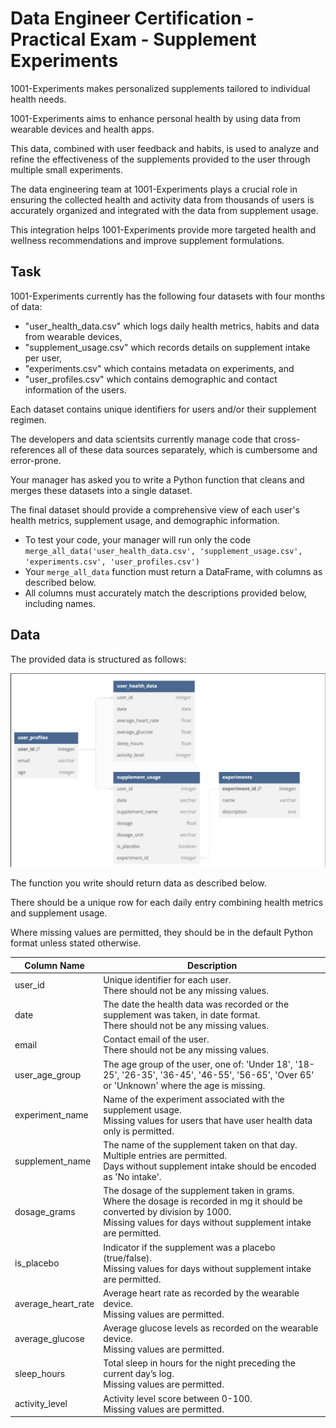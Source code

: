 # Data Engineer Certification - Practical Exam - Supplement Experiments

1001-Experiments makes personalized supplements tailored to individual health needs.

1001-Experiments aims to enhance personal health by using data from wearable devices and health apps.

This data, combined with user feedback and habits, is used to analyze and refine the effectiveness of the supplements provided to the user through multiple small experiments.

The data engineering team at 1001-Experiments plays a crucial role in ensuring the collected health and activity data from thousands of users is accurately organized and integrated with the data from supplement usage. 

This integration helps 1001-Experiments provide more targeted health and wellness recommendations and improve supplement formulations.

## Task

1001-Experiments currently has the following four datasets with four months of data:
 - "user_health_data.csv" which logs daily health metrics, habits and data from wearable devices,
 - "supplement_usage.csv" which records details on supplement intake per user,
 - "experiments.csv" which contains metadata on experiments, and
 - "user_profiles.csv" which contains demographic and contact information of the users.

Each dataset contains unique identifiers for users and/or their supplement regimen.

The developers and data scientsits currently manage code that cross-references all of these data sources separately, which is cumbersome and error-prone.

Your manager has asked you to write a Python function that cleans and merges these datasets into a single dataset.

The final dataset should provide a comprehensive view of each user's health metrics, supplement usage, and demographic information.

- To test your code, your manager will run only the code `merge_all_data('user_health_data.csv', 'supplement_usage.csv', 'experiments.csv', 'user_profiles.csv')`
- Your `merge_all_data` function must return a DataFrame, with columns as described below.
- All columns must accurately match the descriptions provided below, including names.

## Data

The provided data is structured as follows:

![database schema](schema.png)

The function you write should return data as described below.

There should be a unique row for each daily entry combining health metrics and supplement usage.

Where missing values are permitted, they should be in the default Python format unless stated otherwise.

| Column Name        | Description |
|--------------------|-------------|
| user_id            | Unique identifier for each user. </br>There should not be any missing values. |
| date               | The date the health data was recorded or the supplement was taken, in date format. </br>There should not be any missing values. |
| email              | Contact email of the user. </br>There should not be any missing values. |
| user_age_group  | The age group of the user, one of: 'Under 18', '18-25', '26-35', '36-45', '46-55', '56-65', 'Over 65' or 'Unknown' where the age is missing.|
| experiment_name    | Name of the experiment associated with the supplement usage. </br>Missing values for users that have user health data only is permitted. |
| supplement_name    | The name of the supplement taken on that day. Multiple entries are permitted. </br>Days without supplement intake should be encoded as 'No intake'. |
| dosage_grams       | The dosage of the supplement taken in grams. Where the dosage is recorded in mg it should be converted by division by 1000.</br>Missing values for days without supplement intake are permitted. |
| is_placebo         | Indicator if the supplement was a placebo (true/false). </br>Missing values for days without supplement intake are permitted. |
| average_heart_rate | Average heart rate as recorded by the wearable device. </br>Missing values are permitted. |
| average_glucose    | Average glucose levels as recorded on the wearable device. </br>Missing values are permitted. |
| sleep_hours        | Total sleep in hours for the night preceding the current day’s log. </br>Missing values are permitted. |
| activity_level     | Activity level score between 0-100. </br>Missing values are permitted. |






